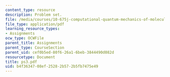 ```yaml
---
content_type: resource
description: Problem set.
file: /media/courses/10-675j-computational-quantum-mechanics-of-molecular-and-extended-systems-fall-2004/b4f3634708ef25282b572b5fb7475e49_ps3.pdf
file_type: application/pdf
learning_resource_types:
- Assignments
ocw_type: OCWFile
parent_title: Assignments
parent_type: CourseSection
parent_uid: cef0b5ed-80f6-26a1-6beb-3844490d082d
resourcetype: Document
title: ps3.pdf
uid: b4f36347-08ef-2528-2b57-2b5fb7475e49
---
```

